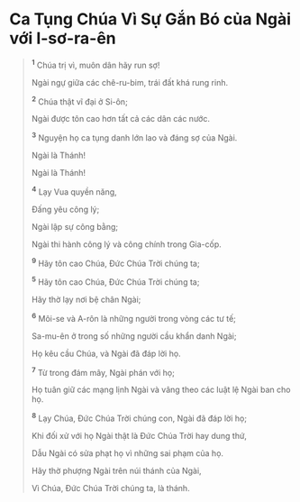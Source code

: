 # Ca Tụng Chúa Vì Sự Gắn Bó của Ngài với I-sơ-ra-ên

> <sup><b>1</b></sup> Chúa trị vì, muôn dân hãy run sợ!
>
> Ngài ngự giữa các chê-ru-bim, trái đất khá rung rinh.
>
> <sup><b>2</b></sup> Chúa thật vĩ đại ở Si-ôn;
>
> Ngài được tôn cao hơn tất cả các dân các nước.
>
> <sup><b>3</b></sup> Nguyện họ ca tụng danh lớn lao và đáng sợ của Ngài.
>
> Ngài là Thánh!
>
> Ngài là Thánh!
>
> <sup><b>4</b></sup> Lạy Vua quyền năng,
>
> Ðấng yêu công lý;
>
> Ngài lập sự công bằng;
>
> Ngài thi hành công lý và công chính trong Gia-cốp.
>
> <sup><b>9</b></sup> Hãy tôn cao Chúa, Ðức Chúa Trời chúng ta;
>
> <sup><b>5</b></sup> Hãy tôn cao Chúa, Ðức Chúa Trời chúng ta;
>
> Hãy thờ lạy nơi bệ chân Ngài;
>
> <sup><b>6</b></sup> Môi-se và A-rôn là những người trong vòng các tư tế;
>
> Sa-mu-ên ở trong số những người cầu khẩn danh Ngài;
>
> Họ kêu cầu Chúa, và Ngài đã đáp lời họ.
>
> <sup><b>7</b></sup> Từ trong đám mây, Ngài phán với họ;
>
> Họ tuân giữ các mạng lịnh Ngài và vâng theo các luật lệ Ngài ban cho họ.
>
> <sup><b>8</b></sup> Lạy Chúa, Ðức Chúa Trời chúng con, Ngài đã đáp lời họ;
>
> Khi đối xử với họ Ngài thật là Ðức Chúa Trời hay dung thứ,
>
> Dẫu Ngài có sửa phạt họ vì những sai phạm của họ.
>
> Hãy thờ phượng Ngài trên núi thánh của Ngài,
>
> Vì Chúa, Ðức Chúa Trời chúng ta, là thánh.

